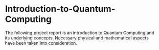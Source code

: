 # Introduction-to-Quantum-Computing
The following project report is an introduction to Quantum Computing and its underlying concepts.
Necessary physical and mathematical aspects have been taken into consideration. 
